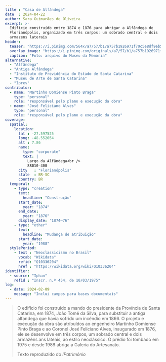 ```yaml
---
title : "Casa de Alfândega"
date  : 2024-04-22
author: Sara Guimarães de Oliveira
excerpt: >-
  Edifício construído entre 1874 e 1876 para abrigar a Alfândega de
  Florianópolis, organizado em três corpos: um sobrado central e dois
  armazens laterais
header:
  teaser: "https://i.pinimg.com/564x/a7/57/b1/a757b1926971f70c5e8df9eb5e20c429.jpg"
  overlay_image: "https://i.pinimg.com/originals/a7/57/b1/a757b1926971f70c5e8df9eb5e20c429.jpg"
  caption: "Foto: arquivo do Museu da Memória"
alternative:
  - "Alfândega"
  - "Antiga Alfândega"
  - "Instituto de Previdência do Estado de Santa Catarina"
  - "Museu de Arte de Santa Catarina"
  - "Iprev"
contributor:
  - name: "Martinho Domiense Pinto Braga"
    type: "personal"
    role: "responsável pelo plano e execução da obra"
  - name: "José Feliciano Alves"
    type: "personal"
    role: "responsável pelo plano e execução da obra"
coverage:
  spatial:
    location:
      lat : -27.597525 
      long: -48.552054
      alt : 7.86
      name:
        type: "corporate"
        text: |
          Largo da Alfândega<br />
          88010-400
      city   : "Florianópolis"
      state  : BR-SC
      country: BR
  temporal:
    - type: "creation"
      text:
        headline: "Construção"
      start_date:
        year: "1874"
      end_date:
        year: "1876"
      display_date: "1874–76"
    - type: "other"
      text:
        headline: "Mudança de atribuição"
      start_date:
        year: "1988"
  stylePeriod:
    - text : "Neoclassicismo no Brasil"
      vocab: "Wikidata"
      refid: "Q10336204"
      href : "https://wikidata.org/wiki/Q10336204"
identifier:
  - source: "Iphan"
    refid : "Inscr. n.º 454, de 10/03/1975"
log:
  - date: 2024-02-09
    message: "Inclui campos para bases documentais"
---
```


> O edifício foi construído a mando do presidente da Província de Santa
> Catarina, em 1874, João Tomé da Silva, para substituir a antiga
> alfandega que havia sofrido um incêndio em 1866. O projeto e execução da
> obra são atribuídos ao engenheiro Martinho Domiense Pinto Braga e ao
> Coronel José Feliciano Alves, inaugurado em 1876, ele se desenvolve em
> três corpos, um sobrado central e dois armazéns ans lateais, ao estilo
> neoclássico. O prédio foi tombado em 1975 e desde 1988 abriga a Galeria
> do Artesanato.
> 
> <footer class="figure-caption">Texto reproduzido
> do <cite>IPatrimônio</footer>
